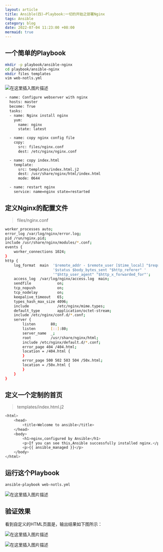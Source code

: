 ```yaml
---
layout: article
title: Ansible(四)—Playbook:一切的开始之部署Nginx
tags: Ansible
category: blog
date: 2022-07-04 11:23:00 +08:00
mermaid: true
---
```

## 一个简单的Playbook

```bash
mkdir -p playbook/ansible-nginx
cd playbook/ansible-nginx
mkdir files templates
vim web-notls.yml
```
![在这里插入图片描述](https://img-blog.csdnimg.cn/97ab1bae153e4a32affae6c61bb9f40b.png)

```bash
- name: Configure webserver with nginx
  hosts: master
  become: True
  tasks:
  - name: Nginx install nginx
    yum:
      name: nginx
      state: latest

  - name: copy nginx config file
    copy:
      src: files/nginx.conf
      dest: /etc/nginx/nginx.conf

  - name: copy index.html
    template:
      src: templates/index.html.j2
      dest: /usr/share/nginx/html/index.html
      mode: 0644

  - name: restart nginx
    service: name=nginx state=restarted
```

## 定义Nginx的配置文件

>files/nginx.conf
```bash
worker_processes auto;
error_log /var/log/nginx/error.log;
pid /run/nginx.pid;
include /usr/share/nginx/modules/*.conf;
events {
    worker_connections 1024;
}
http {
    log_format  main  '$remote_addr - $remote_user [$time_local] "$request" '
                      '$status $body_bytes_sent "$http_referer" '
                      '"$http_user_agent" "$http_x_forwarded_for"';
    access_log  /var/log/nginx/access.log  main;
    sendfile            on;
    tcp_nopush          on;
    tcp_nodelay         on;
    keepalive_timeout   65;
    types_hash_max_size 4096;
    include             /etc/nginx/mime.types;
    default_type        application/octet-stream;
    include /etc/nginx/conf.d/*.conf;
    server {
        listen       80;
        listen       [::]:80;
        server_name  _;
        root         /usr/share/nginx/html;
        include /etc/nginx/default.d/*.conf;
        error_page 404 /404.html;
        location = /404.html {
        }
        error_page 500 502 503 504 /50x.html;
        location = /50x.html {
        }
    }
}
```

## 定义一个定制的首页

>templates/index.html.j2

```bash
<html>
    <head>
        <title>Welcome to ansible</title>
    </head>
    <body>
        <h1>nginx,configured by Ansible</h1>
        <p>If you can see this,Ansible successfully installed nginx.</p>
        <p>{{ ansible_managed }}</p>
    </body>
</html>
```

## 运行这个Playbook

```bash
ansible-playbook web-notls.yml
```
![在这里插入图片描述](https://img-blog.csdnimg.cn/dbf5c7ec06bc42208bed318fc18492b1.png)

## 验证效果
看到自定义的HTML页面是，输出结果如下图所示：

![在这里插入图片描述](https://img-blog.csdnimg.cn/485b8661b7f44ca8afd5289d8f15b1ea.png)

![在这里插入图片描述](https://img-blog.csdnimg.cn/497a753a6a2b4d8095fe456ee9992f81.png)
